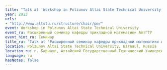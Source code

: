 ```yaml
---
title: "Talk at 'Workshop in Polzunov Altai State Technical University'"
year: 2013
urls:
- "http://www.altstu.ru/structure/chair/pm/"
event: Workshop in Polzunov Altai State Technical University
event_ru: Расширенный семинар кафедры прикладной математики АлтГТУ
event_hint_ru: Семинар
title_ru: "Talk at 'Расширенный семинар кафедры прикладной математики АлтГТУ'"
location: Polzunov Altai State Technical University, Barnaul, Russia
location_ru: г. Барнаул, Алтайский Государственный Технический Университет им. И.И. Ползунова
language: ru
hasNotes: false
---
```


